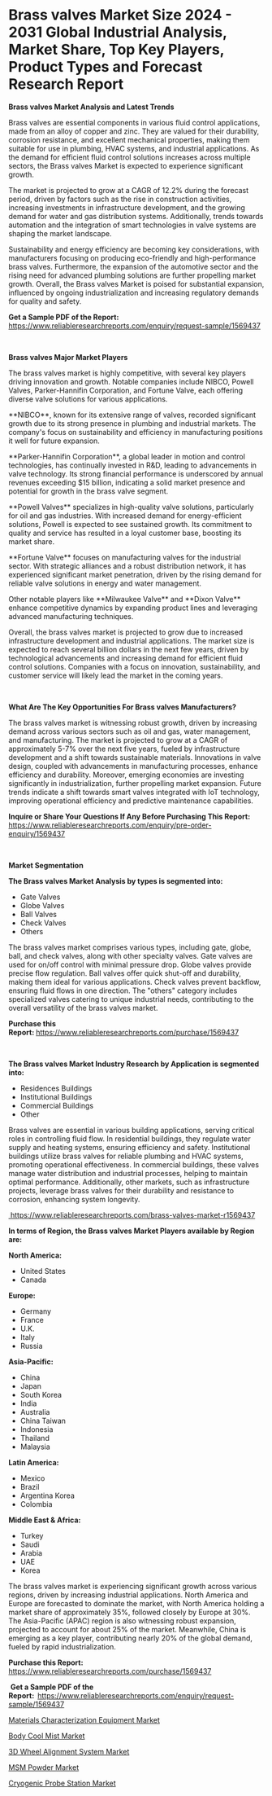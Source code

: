 <p><h1>Brass valves Market Size 2024 - 2031 Global Industrial Analysis, Market Share, Top Key Players, Product Types and Forecast Research Report</h1></p><p><strong>Brass valves Market Analysis and Latest Trends</strong></p>
<p><p>Brass valves are essential components in various fluid control applications, made from an alloy of copper and zinc. They are valued for their durability, corrosion resistance, and excellent mechanical properties, making them suitable for use in plumbing, HVAC systems, and industrial applications. As the demand for efficient fluid control solutions increases across multiple sectors, the Brass valves Market is expected to experience significant growth.</p><p>The market is projected to grow at a CAGR of 12.2% during the forecast period, driven by factors such as the rise in construction activities, increasing investments in infrastructure development, and the growing demand for water and gas distribution systems. Additionally, trends towards automation and the integration of smart technologies in valve systems are shaping the market landscape.</p><p>Sustainability and energy efficiency are becoming key considerations, with manufacturers focusing on producing eco-friendly and high-performance brass valves. Furthermore, the expansion of the automotive sector and the rising need for advanced plumbing solutions are further propelling market growth. Overall, the Brass valves Market is poised for substantial expansion, influenced by ongoing industrialization and increasing regulatory demands for quality and safety.</p></p>
<p><strong>Get a Sample PDF of the Report:&nbsp;</strong> <a href="https://www.reliableresearchreports.com/enquiry/request-sample/1569437?utm_campaign=28&utm_medium=2&utm_source=Github&utm_content=ia&utm_term=14102024&utm_id=brass-valves">https://www.reliableresearchreports.com/enquiry/request-sample/1569437</a></p>
<p>&nbsp;</p>
<p><strong>Brass valves Major Market Players</strong></p>
<p><p>The brass valves market is highly competitive, with several key players driving innovation and growth. Notable companies include NIBCO, Powell Valves, Parker-Hannifin Corporation, and Fortune Valve, each offering diverse valve solutions for various applications.</p><p>**NIBCO**, known for its extensive range of valves, recorded significant growth due to its strong presence in plumbing and industrial markets. The company's focus on sustainability and efficiency in manufacturing positions it well for future expansion.</p><p>**Parker-Hannifin Corporation**, a global leader in motion and control technologies, has continually invested in R&D, leading to advancements in valve technology. Its strong financial performance is underscored by annual revenues exceeding $15 billion, indicating a solid market presence and potential for growth in the brass valve segment.</p><p>**Powell Valves** specializes in high-quality valve solutions, particularly for oil and gas industries. With increased demand for energy-efficient solutions, Powell is expected to see sustained growth. Its commitment to quality and service has resulted in a loyal customer base, boosting its market share.</p><p>**Fortune Valve** focuses on manufacturing valves for the industrial sector. With strategic alliances and a robust distribution network, it has experienced significant market penetration, driven by the rising demand for reliable valve solutions in energy and water management.</p><p>Other notable players like **Milwaukee Valve** and **Dixon Valve** enhance competitive dynamics by expanding product lines and leveraging advanced manufacturing techniques.</p><p>Overall, the brass valves market is projected to grow due to increased infrastructure development and industrial applications. The market size is expected to reach several billion dollars in the next few years, driven by technological advancements and increasing demand for efficient fluid control solutions. Companies with a focus on innovation, sustainability, and customer service will likely lead the market in the coming years.</p></p>
<p>&nbsp;</p>
<p><strong>What Are The Key Opportunities For Brass valves Manufacturers?</strong></p>
<p><p>The brass valves market is witnessing robust growth, driven by increasing demand across various sectors such as oil and gas, water management, and manufacturing. The market is projected to grow at a CAGR of approximately 5-7% over the next five years, fueled by infrastructure development and a shift towards sustainable materials. Innovations in valve design, coupled with advancements in manufacturing processes, enhance efficiency and durability. Moreover, emerging economies are investing significantly in industrialization, further propelling market expansion. Future trends indicate a shift towards smart valves integrated with IoT technology, improving operational efficiency and predictive maintenance capabilities.</p></p>
<p><strong>Inquire or Share Your Questions If Any Before Purchasing This Report:</strong> <a href="https://www.reliableresearchreports.com/enquiry/pre-order-enquiry/1569437?utm_campaign=28&utm_medium=2&utm_source=Github&utm_content=ia&utm_term=14102024&utm_id=brass-valves">https://www.reliableresearchreports.com/enquiry/pre-order-enquiry/1569437</a></p>
<p>&nbsp;</p>
<p><strong>Market Segmentation</strong></p>
<p><strong>The Brass valves Market Analysis by types is segmented into:</strong></p>
<p><ul><li>Gate Valves</li><li>Globe Valves</li><li>Ball Valves</li><li>Check Valves</li><li>Others</li></ul></p>
<p><p>The brass valves market comprises various types, including gate, globe, ball, and check valves, along with other specialty valves. Gate valves are used for on/off control with minimal pressure drop. Globe valves provide precise flow regulation. Ball valves offer quick shut-off and durability, making them ideal for various applications. Check valves prevent backflow, ensuring fluid flows in one direction. The "others" category includes specialized valves catering to unique industrial needs, contributing to the overall versatility of the brass valves market.</p></p>
<p><strong>Purchase this Report:&nbsp;</strong><a href="https://www.reliableresearchreports.com/purchase/1569437?utm_campaign=28&utm_medium=2&utm_source=Github&utm_content=ia&utm_term=14102024&utm_id=brass-valves">https://www.reliableresearchreports.com/purchase/1569437</a></p>
<p>&nbsp;</p>
<p><strong>The Brass valves Market Industry Research by Application is segmented into:</strong></p>
<p><ul><li>Residences Buildings</li><li>Institutional Buildings</li><li>Commercial Buildings</li><li>Other</li></ul></p>
<p><p>Brass valves are essential in various building applications, serving critical roles in controlling fluid flow. In residential buildings, they regulate water supply and heating systems, ensuring efficiency and safety. Institutional buildings utilize brass valves for reliable plumbing and HVAC systems, promoting operational effectiveness. In commercial buildings, these valves manage water distribution and industrial processes, helping to maintain optimal performance. Additionally, other markets, such as infrastructure projects, leverage brass valves for their durability and resistance to corrosion, enhancing system longevity.</p></p>
<p><a href="https://www.reliableresearchreports.com/brass-valves-market-r1569437?utm_campaign=28&utm_medium=2&utm_source=Github&utm_content=ia&utm_term=14102024&utm_id=brass-valves">&nbsp;https://www.reliableresearchreports.com/brass-valves-market-r1569437</a></p>
<p><strong>In terms of Region, the Brass valves Market Players available by Region are:</strong></p>
<p>
    <p> <strong> North America: </strong>
        <ul>
            <li>United States</li>
            <li>Canada</li>
        </ul>
        </p> 
    <p> <strong> Europe: </strong>
        <ul>
            <li>Germany</li>
            <li>France</li>
            <li>U.K.</li>
            <li>Italy</li>
            <li>Russia</li>
        </ul>
        </p> 
    <p> <strong> Asia-Pacific: </strong>
        <ul>
            <li>China</li>
            <li>Japan</li>
            <li>South Korea</li>
            <li>India</li>
            <li>Australia</li>
            <li>China Taiwan</li>
            <li>Indonesia</li>
            <li>Thailand</li>
            <li>Malaysia</li>
        </ul>
        </p> 
    <p> <strong> Latin America: </strong>
        <ul>
            <li>Mexico</li>
            <li>Brazil</li>
            <li>Argentina Korea</li>
            <li>Colombia</li>
        </ul>
        </p> 
    <p> <strong> Middle East & Africa: </strong>
        <ul>
            <li>Turkey</li>
            <li>Saudi</li>
            <li>Arabia</li>
            <li>UAE</li>
            <li>Korea</li>
        </ul>
    </p>
    </p>
<p><p>The brass valves market is experiencing significant growth across various regions, driven by increasing industrial applications. North America and Europe are forecasted to dominate the market, with North America holding a market share of approximately 35%, followed closely by Europe at 30%. The Asia-Pacific (APAC) region is also witnessing robust expansion, projected to account for about 25% of the market. Meanwhile, China is emerging as a key player, contributing nearly 20% of the global demand, fueled by rapid industrialization.</p></p>
<p><strong>Purchase this Report: </strong><a href="https://www.reliableresearchreports.com/purchase/1569437?utm_campaign=28&utm_medium=2&utm_source=Github&utm_content=ia&utm_term=14102024&utm_id=brass-valves">https://www.reliableresearchreports.com/purchase/1569437</a></p>
<p>&nbsp;<strong>Get a Sample PDF of the Report:&nbsp;&nbsp;</strong><a href="https://www.reliableresearchreports.com/enquiry/request-sample/1569437?utm_campaign=28&utm_medium=2&utm_source=Github&utm_content=ia&utm_term=14102024&utm_id=brass-valves">https://www.reliableresearchreports.com/enquiry/request-sample/1569437</a></p>
<p><strong></strong></p>
<p><p><a href="https://www.linkedin.com/pulse/materials-characterization-equipment-market-global-twkxe?utm_campaign=28&utm_medium=2&utm_source=Github&utm_content=ia&utm_term=14102024&utm_id=brass-valves">Materials Characterization Equipment Market</a></p><p><a href="https://github.com/RuthLucas64/Market-Research-Report-List-1/blob/main/body-cool-mist-market.md?utm_campaign=28&utm_medium=2&utm_source=Github&utm_content=ia&utm_term=14102024&utm_id=brass-valves">Body Cool Mist Market</a></p><p><a href="https://github.com/LilianFaulkner65/Market-Research-Report-List-1/blob/main/3d-wheel-alignment-system-market.md?utm_campaign=28&utm_medium=2&utm_source=Github&utm_content=ia&utm_term=14102024&utm_id=brass-valves">3D Wheel Alignment System Market</a></p><p><a href="https://www.linkedin.com/pulse/decoding-msm-powder-industry-dynamics-strategic-imperatives-h2koe?trk=public_post_embed_feed-article-content&utm_campaign=28&utm_medium=2&utm_source=Github&utm_content=ia&utm_term=14102024&utm_id=brass-valves">MSM Powder Market</a></p><p><a href="https://www.linkedin.com/pulse/cryogenic-probe-station-market-segmentation-geographical-rck9e?trk=public_post_embed_feed-article-content&utm_campaign=28&utm_medium=2&utm_source=Github&utm_content=ia&utm_term=14102024&utm_id=brass-valves">Cryogenic Probe Station Market</a></p></p>